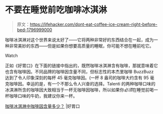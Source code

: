 # 不要在睡觉前吃咖啡冰淇淋

> 原文：<https://lifehacker.com/dont-eat-coffee-ice-cream-right-before-bed-1796999000>

咖啡冰淇淋对这个世界来说太好了——它将两种非常好的东西结合在一起，成为一种非常美妙的东西——但是如果你想要高质量的睡眠，你可能不想在睡前吃它。

Watch

正如《好胃口》在下面的链接中指出的，既然咖啡冰淇淋含有咖啡，那就意味着它也含有咖啡因。不同品牌的咖啡因含量不同，但标志性的本杰里咖啡 BuzzBuzz 达到了令人印象深刻的每杯 45 毫克咖啡因。(一杯 8 盎司的咖啡大约含有 95 毫克咖啡因。幸运的是，有一个不那么令人兴奋的选择。Talenti 的两种咖啡口味的冰淇淋所含的咖啡因大致相当于一杯无咖啡因咖啡，所以如果你*必须*在睡觉前喝一杯咖啡口味的牛奶，我建议你来一杯。

[咖啡冰淇淋中咖啡因含量多少？](http://www.bonappetit.com/story/caffeine-in-coffee-ice-cream) |好胃口